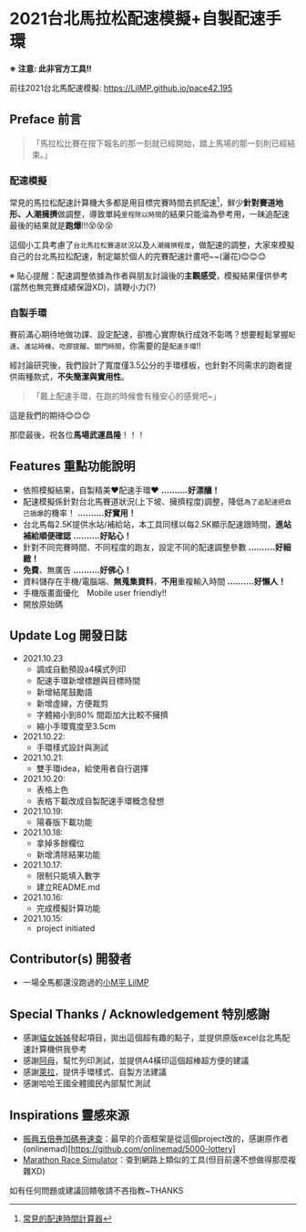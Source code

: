 # 2021台北馬拉松配速模擬+自製配速手環

**※ 注意: 此非官方工具!!**

前往2021台北馬配速模擬: https://LilMP.github.io/pace42.195

## Preface 前言

> 「馬拉松比賽在按下報名的那一刻就已經開始，踏上馬場的那一刻則已經結束。」


### 配速模擬
常見的馬拉松配速計算機大多都是用目標完賽時間去抓配速[^1]，鮮少**針對賽道地形、人潮擁擠**做調整，導致單純`里程除以時間`的結果只能淪為參考用，一昧追配速最後的結果就是**跑爆**!!!😵😵😵

這個小工具考慮了`台北馬拉松賽道狀況`以及`人潮擁擠程度`，做配速的調整，大家來模擬自己的台北馬拉松配速，制定屬於個人的完賽配速計畫吧~~(灑花)😊😊😊

※ 貼心提醒：配速調整依據為作者與朋友討論後的**主觀感受**，模擬結果僅供參考(當然也無完賽成績保證XD)，請鞭小力(?)

### 自製手環
賽前滿心期待地做功課、設定配速，卻擔心實際執行成效不彰嗎？想要輕鬆掌握`配速`、`進站時機`、`吃膠提醒`、`關門時間`，你需要的是`配速手環`!!

經討論研究後，我們設計了寬度僅3.5公分的手環樣板，也針對不同需求的跑者提供兩種款式，**不失簡潔與實用性**。
> 「戴上配速手環，在跑的時候會有種安心的感覺吧~」

這是我們的期待😊😊😊


那麼最後，祝各位**馬場武運昌隆**！！！

## Features 重點功能說明
- 依照模擬結果，自製精美❤️配速手環❤️ **..........好漂釀！**
- 配速模擬係針對台北馬賽道狀況(上下坡、擁擠程度)調整，降低`為了追配速把自己搞爆`的機率！ **..........好實用！**
- 台北馬每2.5K提供水站/補給站，本工具同樣以每2.5K顯示配速跟時間，**進站補給順便確認** **..........好貼心！**
- 針對不同完賽時間、不同程度的跑友，設定不同的配速調整參數 **..........好細緻！**
- **免費**、無廣告 **..........好佛心！**
- 資料儲存在手機/電腦端、**無蒐集資料**，**不用**重複輸入時間 **..........好懶人！**
- 手機版畫面優化　Mobile user friendly!!
- 開放原始碼

## Update Log 開發日誌
- 2021.10.23
    - 調成自動預設a4橫式列印
    - 配速手環新增標題與目標時間
    - 新增結尾鼓勵語
    - 新增虛線，方便裁剪
    - 字體縮小到80% 間距加大比較不擁擠
    - 縮小手環寬度至3.5cm
- 2021.10.22:
    - 手環樣式設計與測試
- 2021.10.21:
    - 雙手環idea，給使用者自行選擇
- 2021.10.20:
    - 表格上色
    - 表格下載改成自製配速手環概念發想
- 2021.10.19:
    - 陽春版下載功能
- 2021.10.18:
    - 拿掉多餘欄位
    - 新增清除結果功能
- 2021.10.17:
    - 限制只能填入數字
    - 建立README.md
- 2021.10.16:
    - 完成模擬計算功能
- 2021.10.15:
    - project initiated

## Contributor(s) 開發者
- 一場全馬都還沒跑過的[小M平 LilMP]()

## Special Thanks / Acknowledgement 特別感謝
- 感謝[貓女姊姊]()發起項目，拋出這個超有趣的點子，並提供原版excel台北馬配速計算機供我參考
- 感謝[阿母]()，幫忙列印測試，並提供A4橫印這個超棒超方便的建議
- 感謝[萊拉]()，提供手環樣式、自製方法建議
- 感謝哈哈王國全體國民內部幫忙測試

## Inspirations 靈感來源
- [振興五倍券加碼券速查](https://onlinemad.github.io/5000-lottery)：最早的介面框架是從這個project改的，感謝原作者(onlinemad)[https://github.com/onlinemad/5000-lottery]
- [Marathon Race Simulator](https://42.195km.net/e/racesim/)：查到網路上類似的工具(但目前還不想做得那麼複雜XD)

[^1]: [常見的配速時間計算器](https://running.biji.co/index.php?q=tools)


如有任何問題或建議回饋敬請不吝指教~THANKS